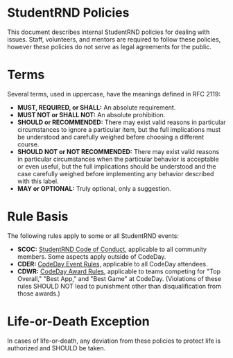# StudentRND Policies

This document describes internal StudentRND policies for dealing with issues. Staff, volunteers, and mentors are required to follow these policies, however these policies do not serve as legal agreements for the public.

# Terms

Several terms, used in uppercase, have the meanings defined in RFC 2119:

- **MUST, REQUIRED, or SHALL:** An absolute requirement.
- **MUST NOT or SHALL NOT:** An absolute prohibition.
- **SHOULD or RECOMMENDED:** There may exist valid reasons in particular circumstances to ignore a particular item, but the full implications must be understood and carefully weighed before choosing a different course.
- **SHOULD NOT or NOT RECOMMENDED:** There may exist valid reasons in particular circumstances when the particular behavior is acceptable or even useful, but the full implications should be understood and the case carefully weighed before implementing any behavior described with this label.
- **MAY or OPTIONAL:** Truly optional, only a suggestion.

# Rule Basis

The following rules apply to some or all StudentRND events:

- **SCOC:** [StudentRND Code of Conduct,](https://srnd.org/conduct) applicable to all community members. Some aspects apply outside of CodeDay.
- **CDER:** [CodeDay Event Rules,](https://codeday.org/rules) applicable to all CodeDay attendees.
- **CDWR:** [CodeDay Award Rules,](https://codeday.org/rules) applicable to teams competing for "Top Overall," "Best App," and "Best Game" at CodeDay. (Violations of these rules SHOULD NOT lead to punishment other than disqualification from those awards.)

# Life-or-Death Exception

In cases of life-or-death, any deviation from these policies to protect life is authorized and SHOULD be taken.